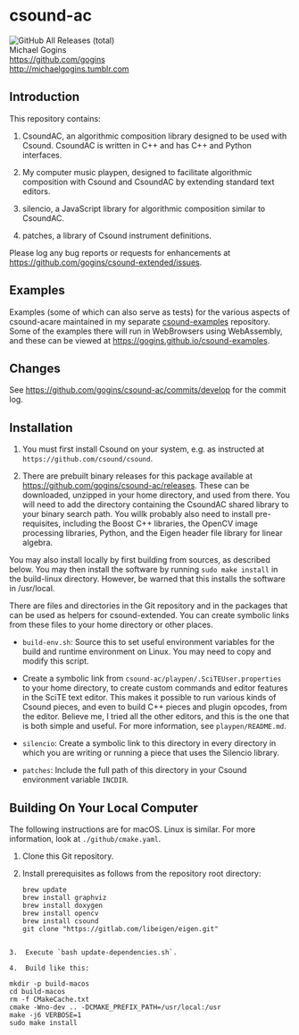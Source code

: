# csound-ac
![GitHub All Releases (total)](https://img.shields.io/github/downloads/gogins/csound-ac/total.svg)<br>
Michael Gogins<br>
https://github.com/gogins<br>
http://michaelgogins.tumblr.com

## Introduction

This repository contains:

1.  CsoundAC, an algorithmic composition library designed to be used with 
    Csound. CsoundAC is written in C++ and has C++ and Python interfaces.
    
2.  My computer music playpen, designed to facilitate algorithmic composition 
    with Csound and CsoundAC by extending standard text editors.
    
3.  silencio, a JavaScript library for algorithmic composition similar to 
    CsoundAC.
    
4.  patches, a library of Csound instrument definitions.

Please log any bug reports or requests for enhancements at
https://github.com/gogins/csound-extended/issues.

## Examples

Examples (some of which can also serve as tests) for the various aspects of 
csound-acare maintained in my separate 
[csound-examples](https://github.com/gogins/csound-examples) 
repository. Some of the examples there will run in WebBrowsers using 
WebAssembly, and these can be viewed at 
https://gogins.github.io/csound-examples.

## Changes

See https://github.com/gogins/csound-ac/commits/develop for the commit
log.

## Installation

1.  You must first install Csound on your system, e.g. as instructed at 
    `https://github.com/csound/csound`.
    
2.  There are prebuilt binary releases for this package available at 
    https://github.com/gogins/csound-ac/releases. These can be downloaded,
    unzipped in your home directory, and used from there. You will need to add 
    the directory containing the CsoundAC shared library to your binary search 
    path. You willk probably also need to install pre-requisites, including 
    the Boost C++ libraries, the OpenCV image processing libraries, Python, and 
    the Eigen header file library for linear algebra.

You may also install locally by first building from sources, as described
below. You may then install the software by running `sudo make install` in
the build-linux directory. However, be warned that this installs the
software in /usr/local. 

There are files and directories in the Git repository and in the packages that 
can be used as helpers for csound-extended. You can create symbolic links from 
these files to your home directory or other places.

- `build-env.sh`: Source this to set useful environment variables for the 
  build and runtime environment on Linux. You may need to copy and modify this 
  script.
  
- Create a symbolic link from `csound-ac/playpen/.SciTEUser.properties` to your 
  home directory, to create custom commands and editor features in the SciTE 
  text editor. This makes it possible to run various kinds of Csound pieces, 
  and even to build C++ pieces and plugin opcodes, from the editor. Believe 
  me, I tried all the other editors, and this is the one that is both simple 
  and useful. For more information, see `playpen/README.md`.

- `silencio`: Create a symbolic link to this directory in every directory in 
  which you are writing or running a piece that uses the Silencio library.
  
- `patches`: Include the full path of this directory in your Csound 
  environment variable `INCDIR`.

## Building On Your Local Computer

The following instructions are for macOS. Linux is similar. For 
more information, look at `./github/cmake.yaml`.

1.  Clone this Git repository.

2.  Install prerequisites as follows from the repository root directory:
    ```
    brew update
    brew install graphviz
    brew install doxygen
    brew install opencv
    brew install csound
    git clone "https://gitlab.com/libeigen/eigen.git"
```

3.  Execute `bash update-dependencies.sh`.
 
4.  Build like this:
```
    mkdir -p build-macos
    cd build-macos
    rm -f CMakeCache.txt
    cmake -Wno-dev .. -DCMAKE_PREFIX_PATH=/usr/local:/usr 
    make -j6 VERBOSE=1
    sudo make install
```
